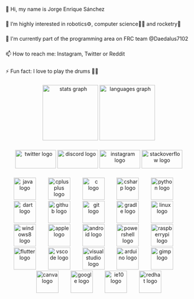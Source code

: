 <p align="left">👋 Hi, my name is Jorge Enrique Sánchez</p>

###

<p align="left">👀 I’m highly interested in robotics⚙️, computer science👨‍💻 and rocketry🚀</p>

###

<p align="left">🤝 I'm currently part of the programming area on FRC team @Daedalus7102</p>

###

<p align="left">📫 How to reach me: Instagram, Twitter or Reddit</p>

###

<p align="left">⚡ Fun fact: I love to play the drums 🥁🤘</p>

###

<div align="center">
  <img src="https://github-readme-stats.vercel.app/api?username=Jorge-Sanchezz&hide_title=false&hide_rank=false&show_icons=true&include_all_commits=true&count_private=true&disable_animations=false&theme=dark&locale=en&hide_border=true&order=1" height="150" alt="stats graph"  />
  <img src="https://github-readme-stats.vercel.app/api/top-langs?username=Jorge-Sanchezz&locale=en&hide_title=false&layout=compact&card_width=320&langs_count=5&theme=dark&hide_border=true&order=2" height="150" alt="languages graph"  />
</div>

###

<div align="center">
  <img src="https://raw.githubusercontent.com/maurodesouza/profile-readme-generator/master/src/assets/icons/social/twitter/default.svg" width="110" height="50" alt="twitter logo"  />
  <img src="https://raw.githubusercontent.com/maurodesouza/profile-readme-generator/master/src/assets/icons/social/discord/default.svg" width="110" height="50" alt="discord logo"  />
  <img src="https://raw.githubusercontent.com/maurodesouza/profile-readme-generator/master/src/assets/icons/social/instagram/default.svg" width="110" height="50" alt="instagram logo"  />
  <img src="https://raw.githubusercontent.com/maurodesouza/profile-readme-generator/master/src/assets/icons/social/stackoverflow/default.svg" width="110" height="50" alt="stackoverflow logo"  />
</div>

###

<div align="center">
  <img src="https://cdn.jsdelivr.net/gh/devicons/devicon/icons/java/java-original.svg" height="60" alt="java logo"  />
  <img width="25" />
  <img src="https://cdn.jsdelivr.net/gh/devicons/devicon/icons/cplusplus/cplusplus-original.svg" height="60" alt="cplusplus logo"  />
  <img width="25" />
  <img src="https://cdn.jsdelivr.net/gh/devicons/devicon/icons/c/c-original.svg" height="60" alt="c logo"  />
  <img width="25" />
  <img src="https://cdn.jsdelivr.net/gh/devicons/devicon/icons/csharp/csharp-original.svg" height="60" alt="csharp logo"  />
  <img width="25" />
  <img src="https://cdn.jsdelivr.net/gh/devicons/devicon/icons/python/python-original.svg" height="60" alt="python logo"  />
  <img width="25" />
  <img src="https://cdn.jsdelivr.net/gh/devicons/devicon/icons/dart/dart-original.svg" height="60" alt="dart logo"  />
  <img width="25" />
  <img src="https://skillicons.dev/icons?i=github" height="60" alt="github logo"  />
  <img width="25" />
  <img src="https://skillicons.dev/icons?i=git" height="60" alt="git logo"  />
  <img width="25" />
  <img src="https://skillicons.dev/icons?i=gradle" height="60" alt="gradle logo"  />
  <img width="25" />
  <img src="https://skillicons.dev/icons?i=linux" height="60" alt="linux logo"  />
  <img width="25" />
  <img src="https://cdn.jsdelivr.net/gh/devicons/devicon/icons/windows8/windows8-original.svg" height="60" alt="windows8 logo"  />
  <img width="25" />
  <img src="https://img.shields.io/badge/Apple-000000?logo=apple&logoColor=white&style=for-the-badge" height="60" alt="apple logo"  />
  <img width="25" />
  <img src="https://cdn.simpleicons.org/android/3DDC84" height="60" alt="android logo"  />
  <img width="25" />
  <img src="https://skillicons.dev/icons?i=powershell" height="60" alt="powershell logo"  />
  <img width="25" />
  <img src="https://skillicons.dev/icons?i=raspberrypi" height="60" alt="raspberrypi logo"  />
  <img width="25" />
  <img src="https://cdn.simpleicons.org/flutter/02569B" height="60" alt="flutter logo"  />
  <img width="25" />
  <img src="https://skillicons.dev/icons?i=vscode" height="60" alt="vscode logo"  />
  <img width="25" />
  <img src="https://skillicons.dev/icons?i=visualstudio" height="60" alt="visualstudio logo"  />
  <img width="25" />
  <img src="https://cdn.simpleicons.org/arduino/00979D" height="60" alt="arduino logo"  />
  <img width="25" />
  <img src="https://cdn.simpleicons.org/gimp/5C5543" height="60" alt="gimp logo"  />
  <img width="25" />
  <img src="https://cdn.jsdelivr.net/gh/devicons/devicon/icons/canva/canva-original.svg" height="60" alt="canva logo"  />
  <img width="25" />
  <img src="https://cdn.simpleicons.org/google/4285F4" height="60" alt="google logo"  />
  <img width="25" />
  <img src="https://cdn.simpleicons.org/internetexplorer/0076D6" height="60" alt="ie10 logo"  />
  <img width="25" />
  <img src="https://cdn.simpleicons.org/redhat/EE0000" height="60" alt="redhat logo"  />
</div>

###
